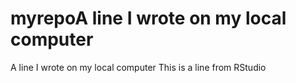 # myrepoA line I wrote on my local computer
A line I wrote on my local computer
This is a line from RStudio
